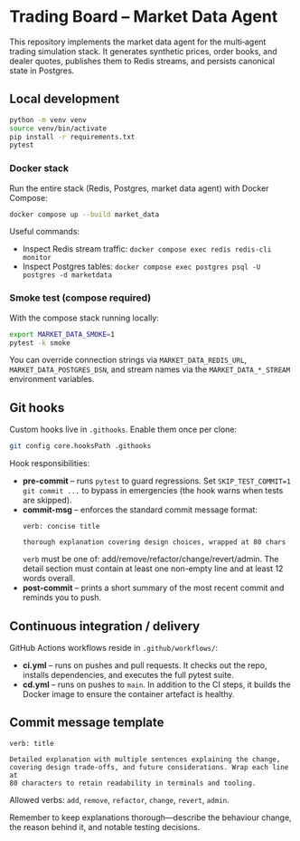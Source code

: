 # Trading Board – Market Data Agent

This repository implements the market data agent for the multi‑agent trading
simulation stack. It generates synthetic prices, order books, and dealer quotes,
publishes them to Redis streams, and persists canonical state in Postgres.

## Local development

```bash
python -m venv venv
source venv/bin/activate
pip install -r requirements.txt
pytest
```

### Docker stack

Run the entire stack (Redis, Postgres, market data agent) with Docker Compose:

```bash
docker compose up --build market_data
```

Useful commands:

* Inspect Redis stream traffic: `docker compose exec redis redis-cli monitor`
* Inspect Postgres tables: `docker compose exec postgres psql -U postgres -d marketdata`

### Smoke test (compose required)

With the compose stack running locally:

```bash
export MARKET_DATA_SMOKE=1
pytest -k smoke
```

You can override connection strings via `MARKET_DATA_REDIS_URL`,
`MARKET_DATA_POSTGRES_DSN`, and stream names via the `MARKET_DATA_*_STREAM`
environment variables.

## Git hooks

Custom hooks live in `.githooks`. Enable them once per clone:

```bash
git config core.hooksPath .githooks
```

Hook responsibilities:

* **pre-commit** – runs `pytest` to guard regressions. Set
  `SKIP_TEST_COMMIT=1 git commit ...` to bypass in emergencies (the hook warns
  when tests are skipped).
* **commit-msg** – enforces the standard commit message format:
  ```
  verb: concise title

  thorough explanation covering design choices, wrapped at 80 chars
  ```
  `verb` must be one of: add/remove/refactor/change/revert/admin. The detail
  section must contain at least one non-empty line and at least 12 words overall.
* **post-commit** – prints a short summary of the most recent commit and
  reminds you to push.

## Continuous integration / delivery

GitHub Actions workflows reside in `.github/workflows/`:

* **ci.yml** – runs on pushes and pull requests. It checks out the repo,
  installs dependencies, and executes the full pytest suite.
* **cd.yml** – runs on pushes to `main`. In addition to the CI steps, it builds
  the Docker image to ensure the container artefact is healthy.

## Commit message template

```
verb: title

Detailed explanation with multiple sentences explaining the change,
covering design trade-offs, and future considerations. Wrap each line at
80 characters to retain readability in terminals and tooling.
```

Allowed verbs: `add`, `remove`, `refactor`, `change`, `revert`, `admin`.

Remember to keep explanations thorough—describe the behaviour change, the reason
behind it, and notable testing decisions.
